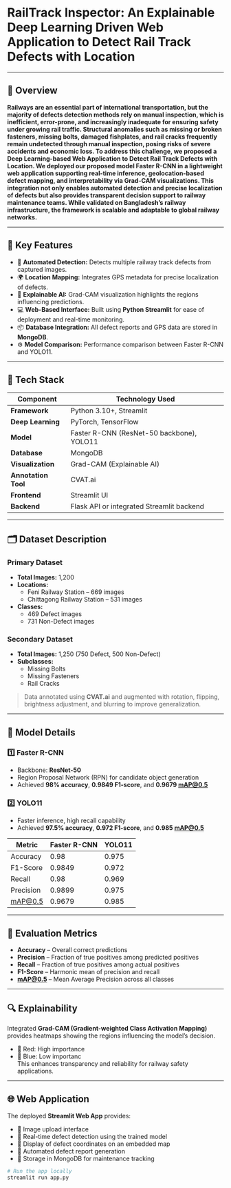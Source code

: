 # RailTrack Inspector: An Explainable Deep Learning Driven Web Application to Detect Rail Track Defects with Location

---

## 📖 Overview

**Railways are an essential part of international transportation, but the majority of defects detection methods rely on manual inspection, which is inefficient, error-prone, and increasingly inadequate for ensuring safety under growing rail traffic. Structural anomalies such as missing or broken fasteners, missing bolts, damaged fishplates, and rail cracks frequently remain undetected through manual inspection, posing risks of severe accidents and economic loss. To address this challenge, we proposed a Deep Learning-based Web Application to Detect Rail Track Defects with Location. We deployed our proposed model Faster R-CNN in a lightweight web application supporting real-time inference, geolocation-based defect mapping, and interpretability via Grad-CAM visualizations. This integration not only enables automated detection and precise localization of defects but also provides transparent decision support to railway maintenance teams. While validated on Bangladesh’s railway infrastructure, the framework is scalable and adaptable to global railway networks.**

---

## 🧠 Key Features

- 🚄 **Automated Detection:** Detects multiple railway track defects from captured images.
- 🌍 **Location Mapping:** Integrates GPS metadata for precise localization of defects.
- 🧩 **Explainable AI:** Grad-CAM visualization highlights the regions influencing predictions.
- 💻 **Web-Based Interface:** Built using **Python Streamlit** for ease of deployment and real-time monitoring.
- 📦 **Database Integration:** All defect reports and GPS data are stored in **MongoDB**.
- ⚙️ **Model Comparison:** Performance comparison between Faster R-CNN and YOLO11.
---

## 🧰 Tech Stack

| Component | Technology Used |
|------------|-----------------|
| **Framework** | Python 3.10+, Streamlit |
| **Deep Learning** | PyTorch, TensorFlow |
| **Model** | Faster R-CNN (ResNet-50 backbone), YOLO11 |
| **Database** | MongoDB |
| **Visualization** | Grad-CAM (Explainable AI) |
| **Annotation Tool** | CVAT.ai |
| **Frontend** | Streamlit UI |
| **Backend** | Flask API or integrated Streamlit backend |

---

## 🗂️ Dataset Description

### Primary Dataset
- **Total Images:** 1,200  
- **Locations:**  
  - Feni Railway Station – 669 images  
  - Chittagong Railway Station – 531 images  
- **Classes:**
  - 469 Defect images  
  - 731 Non-Defect images  

### Secondary Dataset
- **Total Images:** 1,250 (750 Defect, 500 Non-Defect)  
- **Subclasses:**
  - Missing Bolts  
  - Missing Fasteners  
  - Rail Cracks  

> Data annotated using **CVAT.ai** and augmented with rotation, flipping, brightness adjustment, and blurring to improve generalization.

---

## 🧮 Model Details

### 1️⃣ Faster R-CNN
- Backbone: **ResNet-50**
- Region Proposal Network (RPN) for candidate object generation
- Achieved **98% accuracy**, **0.9849 F1-score**, and **0.9679 mAP@0.5**

### 2️⃣ YOLO11
- Faster inference, high recall capability
- Achieved **97.5% accuracy**, **0.972 F1-score**, and **0.985 mAP@0.5**

| Metric | Faster R-CNN | YOLO11 |
|--------|---------------|--------|
| Accuracy | 0.98 | 0.975 |
| F1-Score | 0.9849 | 0.972 |
| Recall | 0.98 | 0.969 |
| Precision | 0.9899 | 0.975 |
| mAP@0.5 | 0.9679 | 0.985 |

---

## 🧾 Evaluation Metrics

- **Accuracy** – Overall correct predictions  
- **Precision** – Fraction of true positives among predicted positives  
- **Recall** – Fraction of true positives among actual positives  
- **F1-Score** – Harmonic mean of precision and recall  
- **mAP@0.5** – Mean Average Precision across all classes  

---

## 🔍 Explainability

Integrated **Grad-CAM (Gradient-weighted Class Activation Mapping)** provides heatmaps showing the regions influencing the model’s decision.  
- 🔴 Red: High importance  
- 🔵 Blue: Low importanc  
This enhances transparency and reliability for railway safety applications.

---

## 🌐 Web Application

The deployed **Streamlit Web App** provides:
- 📸 Image upload interface  
- 🧩 Real-time defect detection using the trained model  
- 📍 Display of defect coordinates on an embedded map  
- 🧾 Automated defect report generation  
- 💾 Storage in MongoDB for maintenance tracking  

```bash
# Run the app locally
streamlit run app.py
